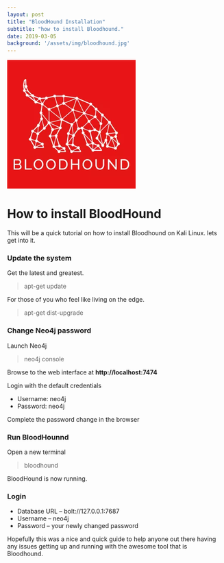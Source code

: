 ```yaml
---
layout: post
title: "BloodHound Installation"
subtitle: "how to install Bloodhound."
date: 2019-03-05
background: '/assets/img/bloodhound.jpg'
---
```


![](/assets/BloodHound-White-on-Red.png)
# How to install BloodHound

This will be a quick tutorial on how to install Bloodhound on Kali Linux. lets get into it.  
### Update the system
Get the latest and greatest.
> apt-get update

For those of you who feel like living on the edge.

> apt-get dist-upgrade

### Change Neo4j password
Launch Neo4j

> neo4j console

Browse to the web interface at **http://localhost:7474**

Login with the default credentials
* Username: neo4j
* Password: neo4j

Complete the password change in the browser

### Run BloodHounnd
Open a new terminal

> bloodhound

BloodHound is now running.

### Login

* Database URL – bolt://127.0.0.1:7687
* Username – neo4j
* Password – your newly changed password  

Hopefully this was a nice and quick guide to help anyone out there having any issues getting up and running with the awesome tool that is Bloodhound.
